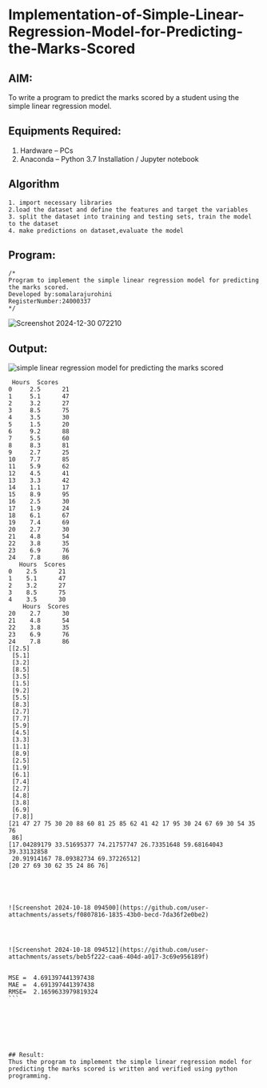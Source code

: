 # Implementation-of-Simple-Linear-Regression-Model-for-Predicting-the-Marks-Scored

## AIM:
To write a program to predict the marks scored by a student using the simple linear regression model.

## Equipments Required:
1. Hardware – PCs
2. Anaconda – Python 3.7 Installation / Jupyter notebook

## Algorithm
```
1. import necessary libraries
2.load the dataset and define the features and target the variables 
3. split the dataset into training and testing sets, train the model to the dataset
4. make predictions on dataset,evaluate the model
```

## Program:
```
/*
Program to implement the simple linear regression model for predicting the marks scored.
Developed by:somalarajurohini
RegisterNumber:24000337
*/
```




![Screenshot 2024-12-30 072210](https://github.com/user-attachments/assets/9ee5d296-efa6-4506-aa55-d658c1333ff9)



## Output:
![simple linear regression model for predicting the marks scored](sam.png)
```
 Hours  Scores
0     2.5      21
1     5.1      47
2     3.2      27
3     8.5      75
4     3.5      30
5     1.5      20
6     9.2      88
7     5.5      60
8     8.3      81
9     2.7      25
10    7.7      85
11    5.9      62
12    4.5      41
13    3.3      42
14    1.1      17
15    8.9      95
16    2.5      30
17    1.9      24
18    6.1      67
19    7.4      69
20    2.7      30
21    4.8      54
22    3.8      35
23    6.9      76
24    7.8      86
   Hours  Scores
0    2.5      21
1    5.1      47
2    3.2      27
3    8.5      75
4    3.5      30
    Hours  Scores
20    2.7      30
21    4.8      54
22    3.8      35
23    6.9      76
24    7.8      86
[[2.5]
 [5.1]
 [3.2]
 [8.5]
 [3.5]
 [1.5]
 [9.2]
 [5.5]
 [8.3]
 [2.7]
 [7.7]
 [5.9]
 [4.5]
 [3.3]
 [1.1]
 [8.9]
 [2.5]
 [1.9]
 [6.1]
 [7.4]
 [2.7]
 [4.8]
 [3.8]
 [6.9]
 [7.8]]
[21 47 27 75 30 20 88 60 81 25 85 62 41 42 17 95 30 24 67 69 30 54 35 76
 86]
[17.04289179 33.51695377 74.21757747 26.73351648 59.68164043 39.33132858
 20.91914167 78.09382734 69.37226512]
[20 27 69 30 62 35 24 86 76]





![Screenshot 2024-10-18 094500](https://github.com/user-attachments/assets/f0807816-1835-43b0-becd-7da36f2e0be2)




![Screenshot 2024-10-18 094512](https://github.com/user-attachments/assets/beb5f222-caa6-404d-a017-3c69e956189f)


MSE =  4.691397441397438
MAE =  4.691397441397438
RMSE=  2.1659633979819324
​```







## Result:
Thus the program to implement the simple linear regression model for predicting the marks scored is written and verified using python programming.
